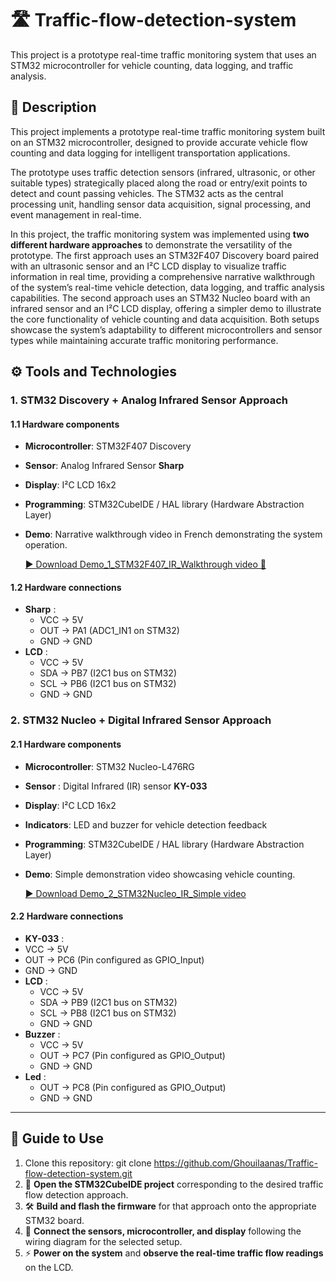 # 🛣️ Traffic-flow-detection-system
This project is a prototype real-time traffic monitoring system that uses an STM32 microcontroller for vehicle counting, data logging, and traffic analysis.


## 📄 Description
This project implements a prototype real-time traffic monitoring system built on an STM32 microcontroller, designed to provide accurate vehicle flow counting and data logging for intelligent transportation applications.

The prototype uses traffic detection sensors (infrared, ultrasonic, or other suitable types) strategically placed along the road or entry/exit points to detect and count passing vehicles. The STM32 acts as the central processing unit, handling sensor data acquisition, signal processing, and event management in real-time.

In this project, the traffic monitoring system was implemented using **two different hardware approaches** to demonstrate the versatility of the prototype. The first approach uses an STM32F407 Discovery board paired with an ultrasonic sensor and an I²C LCD display to visualize traffic information in real time, providing a comprehensive narrative walkthrough of the system’s real-time vehicle detection, data logging, and traffic analysis capabilities. The second approach uses an STM32 Nucleo board with an infrared sensor and an I²C LCD display, offering a simpler demo to illustrate the core functionality of vehicle counting and data acquisition. Both setups showcase the system’s adaptability to different microcontrollers and sensor types while maintaining accurate traffic monitoring performance.

## ⚙️ Tools and Technologies

### 1. STM32 Discovery + Analog Infrared Sensor Approach 
#### 1.1 Hardware components
- **Microcontroller**: STM32F407 Discovery
- **Sensor**: Analog Infrared Sensor **Sharp**
- **Display**: I²C LCD 16x2
- **Programming**: STM32CubeIDE / HAL library (Hardware Abstraction Layer)
- **Demo**: Narrative walkthrough video in French demonstrating the system operation.
  
  [▶️ Download Demo_1_STM32F407_IR_Walkthrough video 🎤](Demo_1_STM32F407_IR_Walkthrough.mp4)
#### 1.2 Hardware connections
- **Sharp** : 
  - VCC → 5V
  - OUT → PA1 (ADC1_IN1 on STM32)
  - GND → GND
- **LCD** :
  - VCC → 5V
  - SDA → PB7 (I2C1 bus on STM32)
  - SCL → PB6 (I2C1 bus on STM32)
  - GND → GND
### 2. STM32 Nucleo + Digital Infrared Sensor Approach
#### 2.1 Hardware components
- **Microcontroller**: STM32 Nucleo-L476RG
- **Sensor** :  Digital Infrared (IR) sensor **KY-033**
- **Display**: I²C LCD 16x2
- **Indicators**: LED and buzzer for vehicle detection feedback
- **Programming**: STM32CubeIDE / HAL library (Hardware Abstraction Layer)
- **Demo**: Simple demonstration video showcasing vehicle counting.

  [▶️ Download Demo_2_STM32Nucleo_IR_Simple video](Demo_2_STM32Nucleo_IR_Simple.mp4)
 #### 2.2 Hardware connections
 - **KY-033** : 
  - VCC → 5V
  - OUT → PC6 (Pin configured as GPIO_Input)
  - GND → GND
- **LCD** :
  - VCC → 5V
  - SDA → PB9 (I2C1 bus on STM32)
  - SCL → PB8 (I2C1 bus on STM32)
  - GND → GND
- **Buzzer** : 
  - VCC → 5V
  - OUT → PC7 (Pin configured as GPIO_Output)
  - GND → GND
- **Led** :
  - OUT → PC8 (Pin configured as GPIO_Output)
  - GND → GND
---
## 📖 Guide to Use
1. Clone this repository:
git clone https://github.com/Ghouilaanas/Traffic-flow-detection-system.git
2. 📂 **Open the STM32CubeIDE project** corresponding to the desired traffic flow detection approach.
3. 🛠️ **Build and flash the firmware** for that approach onto the appropriate STM32 board.
4. 🔌 **Connect the sensors, microcontroller, and display** following the wiring diagram for the selected setup.
5. ⚡ **Power on the system** and **observe the real-time traffic flow readings** on the LCD.
